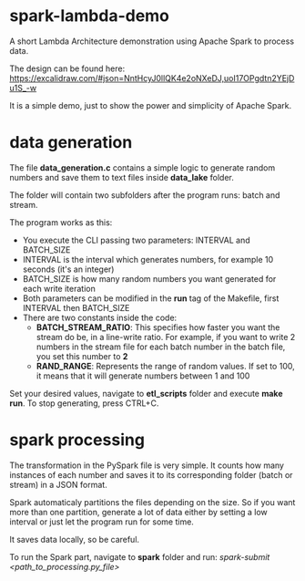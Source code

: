 # spark-lambda-demo
A short Lambda Architecture demonstration using Apache Spark to process data.

The design can be found here: https://excalidraw.com/#json=NntHcyJ0llQK4e2oNXeDJ,uoI17OPgdtn2YEjDu1S_-w

It is a simple demo, just to show the power and simplicity of Apache Spark.

# data generation
The file **data_generation.c** contains a simple logic to generate random numbers and save them to text files inside **data_lake** folder.

The folder will contain two subfolders after the program runs: batch and stream.

The program works as this:

- You execute the CLI passing two parameters: INTERVAL and BATCH_SIZE
- INTERVAL is the interval which generates numbers, for example 10 seconds (it's an integer)
- BATCH_SIZE is how many random numbers you want generated for each write iteration
- Both parameters can be modified in the **run** tag of the Makefile, first INTERVAL then BATCH_SIZE
- There are two constants inside the code:
  - **BATCH_STREAM_RATIO**: This specifies how faster you want the stream do be, in a line-write ratio. For example,
        if you want to write 2 numbers in the stream file for each batch number in the batch file, you set this number to **2**
  - **RAND_RANGE**: Represents the range of random values. If set to 100, it means that it will generate numbers between 1 and 100

Set your desired values, navigate to **etl_scripts** folder and execute **make run**. To stop generating, press CTRL+C.

# spark processing
The transformation in the PySpark file is very simple. It counts how many instances of each number and saves it to its corresponding folder (batch or stream) in a JSON format.

Spark automaticaly partitions the files depending on the size. So if you want more than one partition, generate a lot of data either by setting a low interval or just let the program run for some time.

It saves data locally, so be careful.

To run the Spark part, navigate to **spark** folder and run: _spark-submit <path_to_processing.py_file>_
